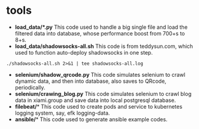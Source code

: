 # tools

- **load_data/*.py**
This code used to handle a big single file and load the filtered data into database, whose performance boost from 700+s to 8+s.
- **load_data/shadowsocks-all.sh**
This code is from teddysun.com, which used to function auto-deploy shadowsocks in one step.
```
./shadowsocks-all.sh 2>&1 | tee shadowsocks-all.log
```
- **selenium/shadow_qrcode.py**
This code simulates selenium to crawl dynamic data, and then into database, also saves to QRcode, periodically.
- **selenium/crawing_blog.py**
This code simulates selenium to crawl blog data in xiami.group and save data into local postgresql database.
- **filebeat/***
This code used to create pods and service to kubernetes logging system, say, efk logging-data.
- **ansible/***
This code used to generate ansible example codes.
